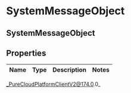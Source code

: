 # SystemMessageObject

## SystemMessageObject

## Properties

|Name | Type | Description | Notes|
|------------ | ------------- | ------------- | -------------|



_PureCloudPlatformClientV2@174.0.0_
